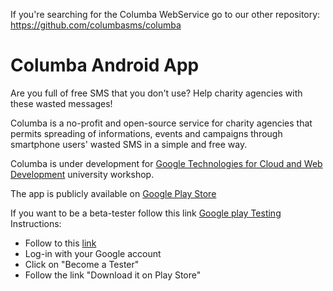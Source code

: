 If you're searching for the Columba WebService go to our other repository: https://github.com/columbasms/columba

# Columba Android App
Are you full of free SMS that you don't use? Help charity agencies with these wasted messages! 

Columba is a no-profit and open-source service for charity agencies that permits spreading of informations, events and campaigns through smartphone users' wasted SMS in a simple and free way.


Columba is under development for [Google Technologies for Cloud and Web Development](https://sites.google.com/a/dis.uniroma1.it/google-technologies-for-cloud-and-web-development-2015/) university workshop.

The app is publicly available on [Google Play Store](https://play.google.com/store/apps/details?id=com.columbasms.columbasms)

If you want to be a beta-tester follow this link [Google play Testing](https://play.google.com/apps/testing/com.columbasms.columbasms)
Instructions:
  - Follow to this [link](https://play.google.com/apps/testing/com.columbasms.columbasms)
  - Log-in with your Google account
  - Click on "Become a Tester"
  - Follow the link "Download it on Play Store"
